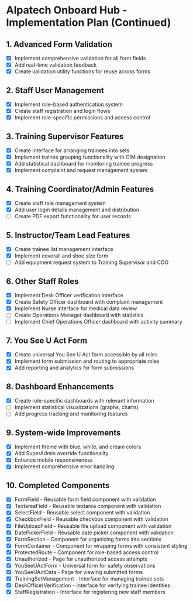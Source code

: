# Alpatech Onboard Hub - Implementation Plan (Continued)

## 1. Advanced Form Validation
- [x] Implement comprehensive validation for all form fields
- [x] Add real-time validation feedback
- [x] Create validation utility functions for reuse across forms

## 2. Staff User Management
- [x] Implement role-based authentication system
- [x] Create staff registration and login flows
- [x] Implement role-specific permissions and access control

## 3. Training Supervisor Features
- [x] Create interface for arranging trainees into sets
- [x] Implement trainee grouping functionality with OIM designation
- [x] Add statistical dashboard for monitoring trainee progress
- [x] Implement complaint and request management system

## 4. Training Coordinator/Admin Features
- [x] Create staff role management system
- [x] Add user login details management and distribution
- [ ] Create PDF export functionality for user records

## 5. Instructor/Team Lead Features
- [x] Create trainee list management interface
- [x] Implement coverall and shoe size form
- [ ] Add equipment request system to Training Supervisor and COO

## 6. Other Staff Roles
- [x] Implement Desk Officer verification interface
- [x] Create Safety Officer dashboard with complaint management
- [x] Implement Nurse interface for medical data review
- [ ] Create Operations Manager dashboard with statistics
- [ ] Implement Chief Operations Officer dashboard with activity summary

## 7. You See U Act Form
- [x] Create universal You See U Act form accessible by all roles
- [x] Implement form submission and routing to appropriate roles
- [x] Add reporting and analytics for form submissions

## 8. Dashboard Enhancements
- [x] Create role-specific dashboards with relevant information
- [ ] Implement statistical visualizations (graphs, charts)
- [ ] Add progress tracking and monitoring features

## 9. System-wide Improvements
- [x] Implement theme with blue, white, and cream colors
- [x] Add SuperAdmin override functionality
- [x] Enhance mobile responsiveness
- [x] Implement comprehensive error handling

## 10. Completed Components
- [x] FormField - Reusable form field component with validation
- [x] TextareaField - Reusable textarea component with validation
- [x] SelectField - Reusable select component with validation
- [x] CheckboxField - Reusable checkbox component with validation
- [x] FileUploadField - Reusable file upload component with validation
- [x] DatePickerField - Reusable date picker component with validation
- [x] FormSection - Component for organizing forms into sections
- [x] FormContainer - Component for wrapping forms with consistent styling
- [x] ProtectedRoute - Component for role-based access control
- [x] Unauthorized - Page for unauthorized access attempts
- [x] YouSeeUActForm - Universal form for safety observations
- [x] YouSeeUActData - Page for viewing submitted forms
- [x] TrainingSetManagement - Interface for managing trainee sets
- [x] DeskOfficerVerification - Interface for verifying trainee identities
- [x] StaffRegistration - Interface for registering new staff members